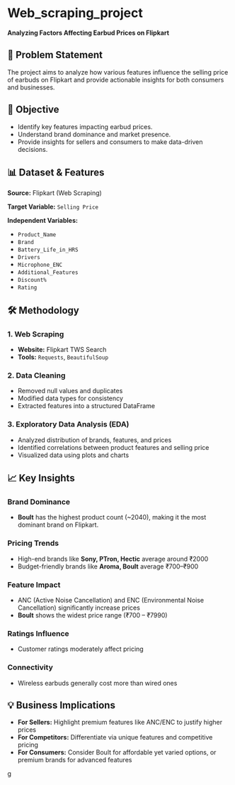 # Web_scraping_project
**Analyzing Factors Affecting Earbud Prices on Flipkart**

## 📌 Problem Statement
The project aims to analyze how various features influence the selling price of earbuds on Flipkart and provide actionable insights for both consumers and businesses.

## 🎯 Objective
- Identify key features impacting earbud prices.  
- Understand brand dominance and market presence.  
- Provide insights for sellers and consumers to make data-driven decisions.

## 📊 Dataset & Features
**Source:** Flipkart (Web Scraping)  

**Target Variable:** `Selling Price`  

**Independent Variables:**
- `Product_Name`  
- `Brand`  
- `Battery_Life_in_HRS`  
- `Drivers`  
- `Microphone_ENC`  
- `Additional_Features`  
- `Discount%`  
- `Rating`  

## 🛠️ Methodology

### 1. Web Scraping
- **Website:** Flipkart TWS Search  
- **Tools:** `Requests`, `BeautifulSoup`  

### 2. Data Cleaning
- Removed null values and duplicates  
- Modified data types for consistency  
- Extracted features into a structured DataFrame  

### 3. Exploratory Data Analysis (EDA)
- Analyzed distribution of brands, features, and prices  
- Identified correlations between product features and selling price  
- Visualized data using plots and charts  

## 📈 Key Insights

### Brand Dominance
- **Boult** has the highest product count (~2040), making it the most dominant brand on Flipkart.

### Pricing Trends
- High-end brands like **Sony, PTron, Hectic** average around ₹2000  
- Budget-friendly brands like **Aroma, Boult** average ₹700–₹900  

### Feature Impact
- ANC (Active Noise Cancellation) and ENC (Environmental Noise Cancellation) significantly increase prices  
- **Boult** shows the widest price range (₹700 – ₹7990)  

### Ratings Influence
- Customer ratings moderately affect pricing  

### Connectivity
- Wireless earbuds generally cost more than wired ones  

## 💡 Business Implications
- **For Sellers:** Highlight premium features like ANC/ENC to justify higher prices  
- **For Competitors:** Differentiate via unique features and competitive pricing  
- **For Consumers:** Consider Boult for affordable yet varied options, or premium brands for advanced features  

g  




